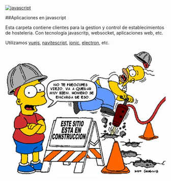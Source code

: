 [![javascript][javascript]](https://vuejs.org/)
<br/>

##Aplicaciones en javascript

Esta carpeta contiene clientes para la gestion y control de establecimientos de hosteleria. Con tecnología javascritp, websocket, aplicaciones web, etc.

Utilizamos [vuejs](), [navitescript](), [ionic](), [electron](), etc.

[![En produccion][en_construccion]]()

[en_construccion]: ../assets/img/en_construccion.jpg







[javascript]: https://lenguajejs.com/vuejs/introduccion/que-es-vue/vuejs.png